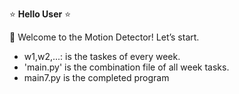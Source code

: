 :star: **Hello User** :star: <br/>

:red_circle: Welcome to the Motion Detector! Let’s start. <br/>
- w1,w2,...: is the taskes of every week.  <br/>
- 'main.py' is the combination file of all week tasks.
- main7.py is the completed program
